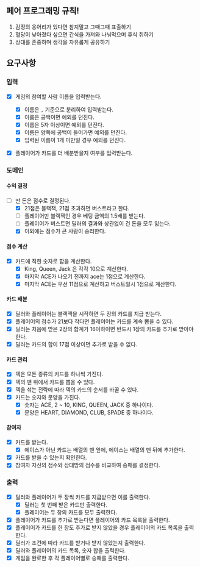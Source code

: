 ## 페어 프로그래밍 규칙!
1. 감정의 응어리가 있다면 참지말고 그때그때 표출하기
2. 혈당이 낮아졌다 싶으면 간식을 가져와 나눠먹으며 휴식 취하기
3. 상대를 존중하며 생각을 자유롭게 공유하기

## 요구사항

### 입력
- [x] 게임의 참여할 사람 이름을 입력받는다.
  - [x] 이름은 `,` 기준으로 분리하여 입력받는다.
  - [x] 이름은 공백이면 예외를 던진다.
  - [x] 이름은 5자 이상이면 예외를 던진다.
  - [x] 이름은 양쪽에 공백이 들어가면 예외를 던진다.
  - [x] 입력된 이름이 1개 미만일 경우 예외를 던진다.
- [x] 플레이어가 카드를 더 배분받을지 여부를 입력받는다.


### 도메인
#### 수익 결정
- [ ] 딴 돈은 점수로 결정된다. 
  - [x] 21점은 블랙잭, 21점 초과하면 버스트라고 한다. 
  - [ ] 플레이어만 블랙잭인 경우 베팅 금액의 1.5배를 받는다.
  - [ ] 플레이어가 버스트면 딜러의 결과와 상관없이 건 돈을 모두 잃는다.  
  - [x] 이외에는 점수가 큰 사람이 승리한다. 

#### 점수 계산
- [x] 카드에 적힌 숫자로 합을 계산한다.
  - [x] King, Queen, Jack 은 각각 10으로 계산한다.
  - [x] 마지막 ACE가 나오기 전까지 ace는 1점으로 계산한다.
  - [x] 마지막 ACE는 우선 11점으로 계산하고 버스트일시 1점으로 계산한다.

#### 카드 배분
- [x] 딜러와 플레이어는 블랙잭을 시작하면 두 장의 카드를 지급 받는다.
- [x] 플레이어의 점수가 21보다 작다면 플레이어는 카드를 계속 뽑을 수 있다.
- [x] 딜러는 처음에 받은 2장의 합계가 16이하이면 반드시 1장의 카드를 추가로 받아야 한다.
- [x] 딜러는 카드의 합이 17점 이상이면 추가로 받을 수 없다.

#### 카드 관리
- [x] 덱은 모든 종류의 카드를 하나씩 가진다.
- [x] 덱의 맨 위에서 카드를 뽑을 수 있다.
- [x] 덱을 섞는 전략에 따라 덱의 카드의 순서를 바꿀 수 있다.
- [x] 카드는 숫자와 문양을 가진다.
  - [x] 숫자는 ACE, 2 ~ 10, KING, QUEEN, JACK 중 하나이다.
  - [x] 문양은 HEART, DIAMOND, CLUB, SPADE 중 하나이다.

#### 참여자
- [x] 카드를 받는다.
  - [x] 에이스가 아닌 카드는 배열의 맨 앞에, 에이스는 배열의 맨 뒤에 추가한다.
- [x] 카드를 받을 수 있는지 확인한다.
- [x] 참여자 자신의 점수와 상대방의 점수를 비교하여 승패를 결정한다.

### 출력
- [x] 딜러와 플레이어가 두 장씩 카드를 지급받으면 이를 출력한다.
  - [x] 딜러는 첫 번째 받은 카드만 출력한다.
  - [x] 플레이어는 두 장의 카드를 모두 출력한다.
- [x] 플레이어가 카드를 추가로 받는다면 플레이어의 카드 목록을 출력한다.
- [x] 플레이어가 카드를 한 장도 추가로 받지 않았을 경우 플레이어의 카드 목록을 출력한다.
- [x] 딜러가 조건에 따라 카드를 받거나 받지 않았는지 출력한다.
- [x] 딜러와 플레이어의 카드 목록, 숫자 합을 출력한다.
- [x] 게임을 완료한 후 각 플레이어별로 승패를 출력한다.
